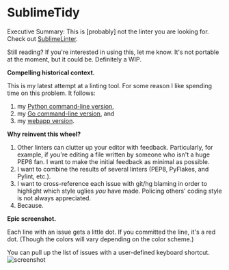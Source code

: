 SublimeTidy
===========

Executive Summary: This is [probably] not the linter you are looking for. Check out [SublimeLinter](https://github.com/SublimeLinter/SublimeLinter).

Still reading? If you're interested in using this, let me know. It's not portable at the moment, but it could be. Definitely a WIP.

**Compelling historical context.**

This is my latest attempt at a linting tool. For some reason I like spending time on this problem. It follows:

1. my [Python command-line version](https://github.com/harveyr/lintblame),
1. my [Go command-line version](https://github.com/harveyr/golintblame), and
1. my [webapp version](https://github.com/harveyr/thunderbox).

**Why reinvent this wheel?**

1. Other linters can clutter up your editor with feedback. Particularly, for example, if you're editing a file written by someone who isn't a huge PEP8 fan. I want to make the initial feedback as minimal as possible.
1. I want to combine the results of several linters (PEP8, PyFlakes, and Pylint, etc.).
1. I want to cross-reference each issue with git/hg blaming in order to highlight which style uglies *you* have made. Policing others' coding style is not always appreciated.
1. Because.

**Epic screenshot.**

Each line with an issue gets a little dot. If you committed the line, it's a red dot. (Though the colors will vary depending on the color scheme.)

You can pull up the list of issues with a user-defined keyboard shortcut.
![screenshot](https://raw.github.com/harveyr/SublimeTidy/master/screenshot.png)


